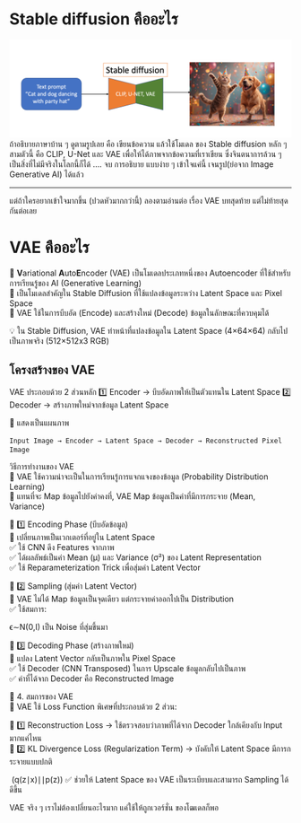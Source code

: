 # Stable diffusion คืออะไร

![what is stable diffusion](image-4.png)
 ถ้าอธิบายภาษาบ้าน ๆ ดูตามรูปเลย คือ เขียนข้อความ แล้วใช้โมเดล ของ Stable diffusion  หลัก ๆ สามตัวนี้ คือ CLIP, U-Net และ VAE
 เพื่อให้ได้ภาพจากข้อความที่เราเขียน ซึ่งจินตนาการล้วน ๆ เป็นสิ่งที่ไม่มีจริงในโลกนี้ก็ได้ .... จบ การอธิบาย แบบง่าย ๆ เข้าใจแค่นี้ เจนรูป(ย่อจาก Image Generative AI) ได้แล้ว

---
แต่ถ้าใครอยากเข้าใจมากขึ้น (ปวดหัวมากกว่านี้) ลองตามอ่านต่อ เรื่อง VAE บทสุดท้าย แต่ไม่ท้ายสุด กันต่อเลย

# VAE คืออะไร
📌 **V**ariational **A**uto**E**ncoder (VAE) เป็นโมเดลประเภทหนึ่งของ Autoencoder ที่ใช้สำหรับการเรียนรู้ของ AI (Generative Learning) <br>
📌 เป็นโมเดลสำคัญใน Stable Diffusion ที่ใช้แปลงข้อมูลระหว่าง Latent Space และ Pixel Space <br>
📌 VAE ใช้ในการบีบอัด (Encode) และสร้างใหม่ (Decode) ข้อมูลในลักษณะที่ควบคุมได้

💡 ใน Stable Diffusion, VAE ทำหน้าที่แปลงข้อมูลใน Latent Space (4×64×64) กลับไปเป็นภาพจริง (512×512x3 RGB) <br>

## โครงสร้างของ VAE

VAE ประกอบด้วย 2 ส่วนหลัก
1️⃣ Encoder → บีบอัดภาพให้เป็นตัวแทนใน Latent Space
2️⃣ Decoder → สร้างภาพใหม่จากข้อมูล Latent Space

🔹 แสดงเป็นแผนภาพ <br>
```
Input Image → Encoder → Latent Space → Decoder → Reconstructed Pixel Image
```

วิธีการทำงานของ VAE <br>
📌 VAE ใช้ความน่าจะเป็นในการเรียนรู้การแจกแจงของข้อมูล (Probability Distribution Learning) <br>
📌 แทนที่จะ Map ข้อมูลไปยังค่าคงที่, VAE Map ข้อมูลเป็นค่าที่มีการกระจาย (Mean, Variance)

🔹 1️⃣ Encoding Phase (บีบอัดข้อมูล) <br>
📌 เปลี่ยนภาพเป็นเวกเตอร์ที่อยู่ใน Latent Space <br>
✅ ใช้ CNN ดึง Features จากภาพ <br>
✅ ได้ผลลัพธ์เป็นค่า Mean (μ) และ Variance (σ²) ของ Latent Representation <br>
✅ ใช้ Reparameterization Trick เพื่อสุ่มค่า Latent Vector <br>

🔹 2️⃣ Sampling (สุ่มค่า Latent Vector) <br>
📌 VAE ไม่ได้ Map ข้อมูลเป็นจุดเดียว แต่กระจายค่าออกไปเป็น Distribution <br>
✅ ใช้สมการ: <br>


ϵ∼N(0,I) เป็น Noise ที่สุ่มขึ้นมา

🔹 3️⃣ Decoding Phase (สร้างภาพใหม่) <br>
📌 แปลง Latent Vector กลับเป็นภาพใน Pixel Space <br>
✅ ใช้ Decoder (CNN Transposed) ในการ Upscale ข้อมูลกลับไปเป็นภาพ <br>
✅ ค่าที่ได้จาก Decoder คือ Reconstructed Image <br>

📜 4. สมการของ VAE <br>
📌 VAE ใช้ Loss Function พิเศษที่ประกอบด้วย 2 ส่วน: <br>


🔹 1️⃣ Reconstruction Loss → ใช้ตรวจสอบว่าภาพที่ได้จาก Decoder ใกล้เคียงกับ Input มากแค่ไหน <br>
🔹 2️⃣ KL Divergence Loss (Regularization Term) → บังคับให้ Latent Space มีการกระจายแบบปกติ <br>

​
 (q(z∣x)∣∣p(z))
✅ ช่วยให้ Latent Space ของ VAE เป็นระเบียบและสามารถ Sampling ได้ดีขึ้น

VAE จริง ๆ เราไม่ต้องเปลี่ยนอะไรมาก แค่ใช้ให้ถูกเวอร์ชั่น ของโฒเดลก็พอ